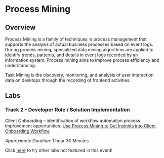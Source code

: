 # Process Mining
## Overview
Process Mining is a family of techniques in process management that supports the analysis of actual business processes based on event logs. During process mining, specialized data mining algorithms are applied to identify trends, patterns, and details in event logs recorded by an information system. Process mining aims to improve process efficiency and understanding.

Task Mining is the discovery, monitoring, and analysis of user interaction data on desktops through the recording of frontend activities.  

## Labs

### **Track 2 - Developer Role / Solution Implementation**


Client Onboarding – identification of workflow automation process improvement opportunities: <a href="Lab%20Guide%20-%20Use%20Process%20Mining%20to%20Get%20Insights%20into%20Client%20Onboarding%20Workflow.pdf" target="_blank">Use Process Mining to Get Insights into Client Onboarding Workflow</a> 
        
*Approximate Duration:* 1 hour 30 Minutes

Click <a href="https://ibm.box.com/v/PROC-TASK-MINING-LABS-1-14" target="_blank">here</a> to try other labs not featured in this event!
